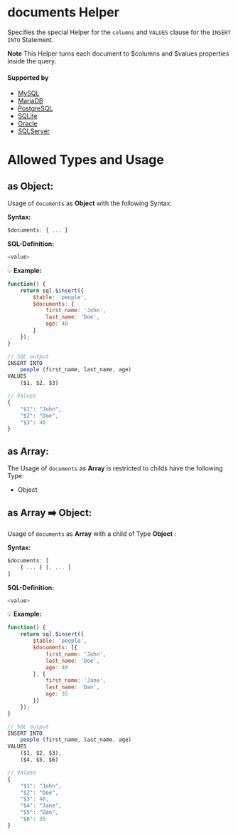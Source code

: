 # documents Helper
Specifies the special Helper for the `columns` and `VALUES` clause for the `INSERT INTO` Statement.

**Note** This Helper turns each document to $columns and $values properties inside the query.

#### Supported by
- [MySQL](https://dev.mysql.com/doc/refman/5.7/en/insert.html)
- [MariaDB](https://mariadb.com/kb/en/library/insert/)
- [PostgreSQL](https://www.postgresql.org/docs/9.5/static/sql-insert.html)
- [SQLite](https://sqlite.org/lang_insert.html)
- [Oracle](https://docs.oracle.com/cd/B12037_01/server.101/b10759/statements_9014.htm#i2111652)
- [SQLServer](https://docs.microsoft.com/en-us/sql/t-sql/statements/insert-transact-sql)

# Allowed Types and Usage

## as Object:

Usage of `documents` as **Object** with the following Syntax:

**Syntax:**

```javascript
$documents: { ... }
```

**SQL-Definition:**
```javascript
<value>
```

:bulb: **Example:**
```javascript
function() {
    return sql.$insert({
        $table: 'people',
        $documents: {
            first_name: 'John',
            last_name: 'Doe',
            age: 40
        }
    });
}

// SQL output
INSERT INTO
    people (first_name, last_name, age)
VALUES
    ($1, $2, $3)

// Values
{
    "$1": "John",
    "$2": "Doe",
    "$3": 40
}
```

## as Array:

The Usage of `documents` as **Array** is restricted to childs have the following Type:

- Object

## as Array :arrow_right: Object:

Usage of `documents` as **Array** with a child of Type **Object** :

**Syntax:**

```javascript
$documents: [
    { ... } [, ... ]
]
```

**SQL-Definition:**
```javascript
<value>
```

:bulb: **Example:**
```javascript
function() {
    return sql.$insert({
        $table: 'people',
        $documents: [{
            first_name: 'John',
            last_name: 'Doe',
            age: 40
        }, {
            first_name: 'Jane',
            last_name: 'Dan',
            age: 35
        }]
    });
}

// SQL output
INSERT INTO
    people (first_name, last_name, age)
VALUES
    ($1, $2, $3),
    ($4, $5, $6)

// Values
{
    "$1": "John",
    "$2": "Doe",
    "$3": 40,
    "$4": "Jane",
    "$5": "Dan",
    "$6": 35
}
```
